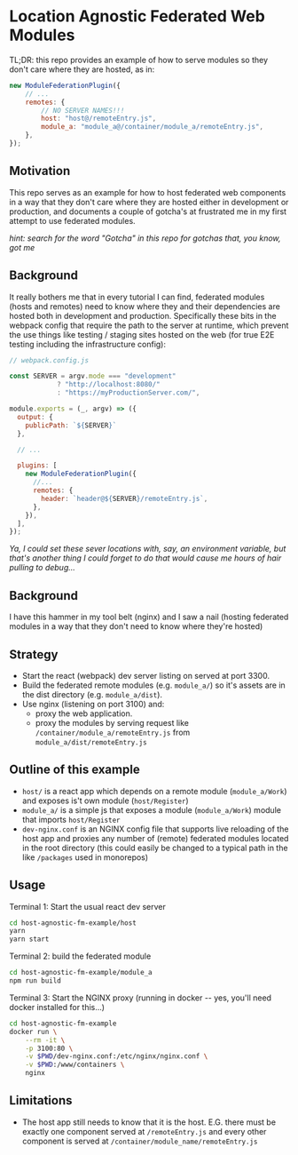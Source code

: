 # Location Agnostic Federated Web Modules

TL;DR: this repo provides an example of how to serve modules so they don't care
where they are hosted, as in:

```js
new ModuleFederationPlugin({
    // ...
    remotes: {
        // NO SERVER NAMES!!!
        host: "host@/remoteEntry.js",
        module_a: "module_a@/container/module_a/remoteEntry.js",
    },
});
```

## Motivation

This repo serves as an example for how to host federated web components in a way
that they don't care where they are hosted either in development or production,
and documents a couple of gotcha's at frustrated me in my first attempt to use
federated modules.

_hint: search for the word "Gotcha" in this repo for gotchas that, you know, got me_

## Background

It really bothers me that in every tutorial I can find, federated modules (hosts
and remotes) need to know where they and their dependencies are hosted both in
development and production. Specifically these bits in the webpack config that
require the path to the server at runtime, which prevent the use things like
testing / staging sites hosted on the web (for true E2E testing including the
infrastructure config):

```js
// webpack.config.js

const SERVER = argv.mode === "development"
            ? "http://localhost:8080/"
            : "https://myProductionServer.com/",

module.exports = (_, argv) => ({
  output: {
    publicPath: `${SERVER}`
  },

  // ...

  plugins: [
    new ModuleFederationPlugin({
      //...
      remotes: {
        header: `header@${SERVER}/remoteEntry.js`,
      },
    }),
  ],
});
```

_Ya, I could set these sever locations with, say, an environment variable, but that's another thing I could forget to do that would cause me hours of hair pulling to debug..._

## Background

I have this hammer in my tool belt (nginx) and I saw a nail (hosting federated modules in a way that they don't need to know where they're hosted)

## Strategy

-   Start the react (webpack) dev server listing on served at port 3300.
-   Build the federated remote modules (e.g. `module_a/`) so it's assets are in
    the dist directory (e.g. `module_a/dist`).
-   Use nginx (listening on port 3100) and:
    -   proxy the web application.
    -   proxy the modules by serving request like `/container/module_a/remoteEntry.js`
        from `module_a/dist/remoteEntry.js`

## Outline of this example

-   `host/` is a react app which depends on a remote module (`module_a/Work`) and
    exposes is't own module (`host/Register`)
-   `module_a/` is a simple js that exposes a module (`module_a/Work`) module that imports
    `host/Register`
-   `dev-nginx.conf` is an NGINX config file that supports live reloading of the
    host app and proxies any number of (remote) federated modules located in the
    root directory (this could easily be changed to a typical path in the like
    `/packages` used in monorepos)

## Usage

Terminal 1: Start the usual react dev server

```sh
cd host-agnostic-fm-example/host
yarn
yarn start
```

Terminal 2: build the federated module

```sh
cd host-agnostic-fm-example/module_a
npm run build
```

Terminal 3: Start the NGINX proxy (running in docker -- yes, you'll need docker installed for this...)

```sh
cd host-agnostic-fm-example
docker run \
    --rm -it \
    -p 3100:80 \
    -v $PWD/dev-nginx.conf:/etc/nginx/nginx.conf \
    -v $PWD:/www/containers \
    nginx
```

## Limitations

-   The host app still needs to know that it is the host. E.G. there must be
    exactly one component served at `/remoteEntry.js` and every other component is
    served at `/container/module_name/remoteEntry.js`
